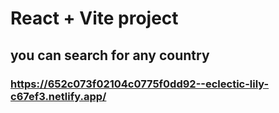 # React + Vite project

## you can search for any country

### https://652c073f02104c0775f0dd92--eclectic-lily-c67ef3.netlify.app/
